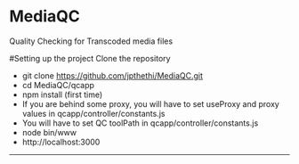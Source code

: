 # MediaQC
Quality Checking for Transcoded media files

#Setting up the project
Clone the repository 

* git clone https://github.com/jpthethi/MediaQC.git
* cd MediaQC/qcapp
* npm install (first time)
* If you are behind some proxy, you will have to set useProxy and proxy values in qcapp/controller/constants.js
* You will have to set QC toolPath in qcapp/controller/constants.js
* node bin/www
* http://localhost:3000
----------------
 
